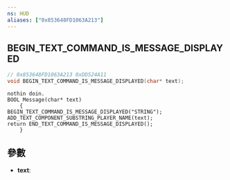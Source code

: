 ```yaml
---
ns: HUD
aliases: ["0x853648FD1063A213"]
---
```

## BEGIN_TEXT_COMMAND_IS_MESSAGE_DISPLAYED

```c
// 0x853648FD1063A213 0xDD524A11
void BEGIN_TEXT_COMMAND_IS_MESSAGE_DISPLAYED(char* text);
```

```
nothin doin.   
BOOL Message(char* text)  
	{  
BEGIN_TEXT_COMMAND_IS_MESSAGE_DISPLAYED("STRING");  
ADD_TEXT_COMPONENT_SUBSTRING_PLAYER_NAME(text);  
return END_TEXT_COMMAND_IS_MESSAGE_DISPLAYED();  
	}  
```

## 參數
* **text**: 

